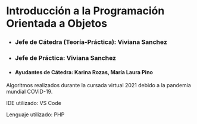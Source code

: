 # Introducción a la Programación Orientada a Objetos

* ### Jefe de Cátedra (Teoría-Práctica): Viviana Sanchez
* ### Jefe de Práctica: Viviana Sanchez
* #### Ayudantes de Cátedra: Karina Rozas, María Laura Pino 

Algoritmos realizados durante la cursada virtual 2021 debido a la pandemia mundial COVID-19. 


IDE utilizado: VS Code

Lenguaje utilizado: PHP

